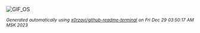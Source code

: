 <div align="justify">
<picture>
    <source media="(prefers-color-scheme: dark)" srcset="https://i.ibb.co/kxY2x4p/output-gif.gif">
    <source media="(prefers-color-scheme: light)" srcset="https://i.ibb.co/kxY2x4p/output-gif.gif">
    <img alt="GIF_OS" src="https://i.ibb.co/kxY2x4p/output-gif.gif">
</picture>

<sub><i>Generated automatically using [x0rzavi/github-readme-terminal](https://github.com/x0rzavi/github-readme-terminal) on Fri Dec 29 03:50:17 AM MSK 2023</i></sub>

</div>

<!-- Image deletion URL: https://ibb.co/pxCjxfg/5876d8921cd187d8660efecc7b1037a6 -->